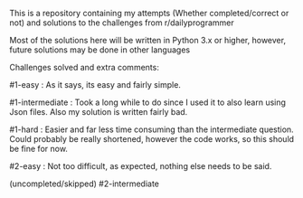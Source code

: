 This is a repository containing my attempts (Whether completed/correct or not) and solutions to the challenges from r/dailyprogrammer

Most of the solutions here will be written in Python 3.x or higher, however, future solutions may be done in other languages

Challenges solved and extra comments:

#1-easy : As it says, its easy and fairly simple.

#1-intermediate : Took a long while to do since I used it to also learn using Json files.
                Also my solution is written fairly bad.

#1-hard : Easier and far less time consuming than the intermediate question.
        Could probably be really shortened, however the code works, so this should be fine for now.


#2-easy : Not too difficult, as expected, nothing else needs to be said.

(uncompleted/skipped) #2-intermediate